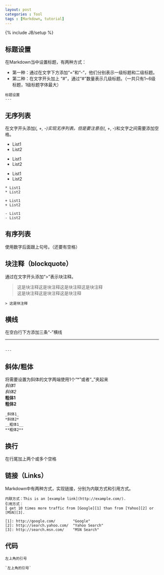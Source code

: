 ```yaml
---
layout: post
categories : Tool
tags : [Markdown, tutorial]
---
```

{% include JB/setup %}

标题设置
---
在Markdown当中设置标题，有两种方式：

* 第一种：通过在文字下方添加“=”和“-”，他们分别表示一级标题和二级标题。
* 第二种：在文字开头加上 “#”，通过“#”数量表示几级标题。（一共只有1~6级标题，1级标题字体最大）

```
标题设置
---
```

无序列表
---
在文字开头添加(*, +, -)实现无序列表。但是要注意在(*, +, -)和文字之间需要添加空格。

* List1
* List2

+ List1
+ List2

- List1
- List2

```
* List1
* List2

+ List1
+ List2

- List1
- List2
```

有序列表
---
使用数字后面跟上句号。（还要有空格）

块注释（blockquote）
---
通过在文字开头添加“>”表示块注释。

> 这是块注释这是块注释这是块注释这是块注释  
> 这是块注释这是块注释这是块注释

```
> 这是块注释
```

横线
---
在空白行下方添加三条“-”横线

---

```

---
```

斜体/粗体
---
将需要设置为斜体的文字两端使用1个“*”或者“_”夹起来  
_斜体1_  
*斜体2*  
__粗体1__  
**粗体2**  
```
_斜体1_
*斜体2*
__粗体1__
**粗体2**
```

换行
---
在行尾加上两个或多个空格

链接（Links）
---
Markdown中有两种方式，实现链接，分别为内联方式和引用方式。
```
内联方式：This is an [example link](http://example.com/).
引用方式：
I get 10 times more traffic from [Google][1] than from [Yahoo][2] or [MSN][3].  

[1]: http://google.com/        "Google" 
[2]: http://search.yahoo.com/  "Yahoo Search" 
[3]: http://search.msn.com/    "MSN Search"
```

代码
---
`左上角的引号`

```
`左上角的引号`
```
